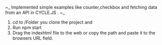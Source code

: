 ~_ Implemented simple examples like counter,checkbox and fetching data from an API in CYCLE.JS .
~_

1. cd to /Folder you clone the project and
2. Run npm start
3. Drag the indexhtml file to the web or copy the path and paste it to the browsers URL field.
